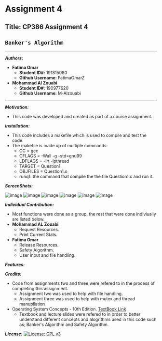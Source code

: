# Assignment 4

## Title: CP386 Assignment 4 
## `Banker's Algorithm`

***********************************
 ***Authors:***
  - **Fatima Omar** 
      - **Student ID#:** 191815080 
      - **Github Username:** FatimaOmarZ
  - **Mohammad Al Zouabi**
      - **Student ID#:** 190977620
      - **Github Username:** M-Alzouabi
***********************************
***Motivation:***
  - This code was developed and created as part of a course assignment.


***Installation:***
  - This code includes a makefile which is used to compile and test the code.
  - The makefile is made up of multiple commands:
      - CC = gcc
      - CFLAGS = -Wall -g -std=gnu99
      - LDFLAGS = -lrt -lpthread
      - TARGET = Question1  
      - OBJFILES = Question1.o 
      - runq1: the command that compile the the file Question1.c and run it.


***ScreenShots:***

![image](https://user-images.githubusercontent.com/64826345/127723944-5cdddbed-e8f6-4b1e-834e-56c17933336c.png)
![image](https://user-images.githubusercontent.com/64826345/127723994-137051fe-bc49-45af-98bb-8240d212148e.png)
![image](https://user-images.githubusercontent.com/64826345/127724112-50c7b017-602b-401c-9d1b-a6aa39b77eb7.png)
![image](https://user-images.githubusercontent.com/64826345/127724365-833ff88f-51ca-4264-a9d0-8255d8b68abe.png)
![image](https://user-images.githubusercontent.com/64826345/127724388-dbaed650-19e9-4969-a8ba-ce02aea5d05d.png)
![image](https://user-images.githubusercontent.com/64826345/127724407-9a4521fc-35c9-4eeb-bd98-46ede0b1e9cc.png)

***Individual Contribution:***
  - Most functions were done as a group, the rest that were done indiviually are listed below.
  - **Mohammad AL Zouabi**
     - Request Resources.
     - Print Current Stats.  
  - **Fatima Omar**
     - Release Resources.
     - Safety Algorithm.
     - User input and file handling.

***Features:***


***Credits:***
  - Code from assignments two and three were refered to in the process of completing this assignment.
     - Assignment two was used to help with file handling.
     - Assignment three was used to help with mutex and thread manupilation  
  - Operating System Concepts - 10th Edition. [TextBook Link](https://codex.cs.yale.edu/avi/os-book/OS10/index.html)
     - Textbook and lecture slides were refered to in order to better understand different concepts and alogrithms used in this code such as; Banker's Algorithm and Safety Algorithm.

***License:***
[![License: GPL v3](https://img.shields.io/badge/License-GPLv3-blue.svg)](https://www.gnu.org/licenses/gpl-3.0)

